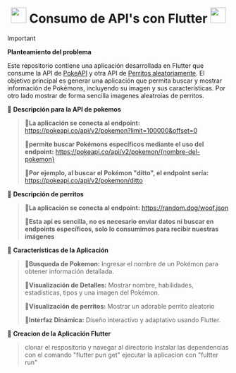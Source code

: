 <h1 align='center'> <img src = 'https://github.com/user-attachments/assets/d2d2a0ee-0b90-41d3-8066-63eac5c6a28f' height='35px'>
 Consumo de API's con Flutter <img src = 'https://github.com/user-attachments/assets/cd296f57-187a-44a9-a84f-05e873f23aba' height='35px'>
</h1>


> [!IMPORTANT]
> **Planteamiento del problema**
>
> Este repositorio contiene una aplicación desarrollada en Flutter que consume la API de [PokeAPI](https://pokeapi.co/api/v2/pokemon/) y otra API de [Perritos aleatoriamente](https://random.dog/woof.json). El objetivo principal es generar una aplicación que permita buscar y mostrar información de Pokémons, incluyendo su imagen y sus características. Por otro lado mostrar de forma sencilla imagenes aleatroias de perritos.

🚮 **Descripción para la API de pokemos**
> 🧩<strong>La aplicación se conecta al endpoint:</strong>
>  https://pokeapi.co/api/v2/pokemon?limit=100000&offset=0
> 
>  🧩<strong>permite buscar Pokémons específicos mediante el uso del endpoint:</strong>
>   https://pokeapi.co/api/v2/pokemon/{nombre-del-pokemon}
>
>  🧩<strong>Por ejemplo, al buscar el Pokémon "ditto", el endpoint sería:</strong>
>   https://pokeapi.co/api/v2/pokemon/ditto

🚮 **Descripción de perritos**
> 🧩<strong>La aplicación se conecta al endpoint:</strong>
>  https://random.dog/woof.json
> 
>  🧩<strong>Esta api es sencilla, no es necesario enviar datos ni buscar en endpoints específicos, solo lo consumimos para recibir nuestras imágenes</strong>

🚮 **Características de la Aplicación**
>  🧩<strong>Busqueda de Pokemon:</strong>
>   Ingresar el nombre de un Pokémon para obtener información detallada.
>
>  🧩<strong>Visualización de Detalles:</strong>
>   Mostrar nombre, habilidades, estadísticas, tipos y una imagen del Pokémon.
>
> 🧩<strong>Visualización de perritos:</strong>
>  Mostrar un adorable perrito aleatorio
> 
>  🧩<strong>Interfaz Dinámica:</strong>
>   Diseño interactivo y adaptativo usando Flutter.

🚮 **Creacion de la Aplicación Flutter**
>   clonar el respositorio y navegar al directorio
>   instalar las dependencias con el comando "flutter pun get"
>   ejecutar la aplicacion con "fultter run"
